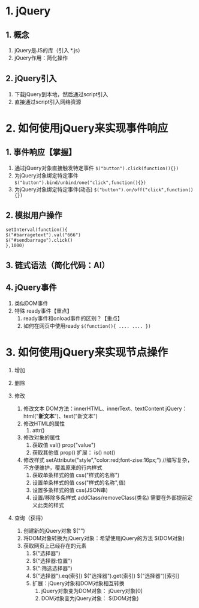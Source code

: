 # 1. jQuery
## 1. 概念
1. jQuery是JS的库（引入 *.js）
2. jQuery作用：简化操作
## 2. jQuery引入
1. 下载jQuery到本地，然后通过script引入
2. 直接通过script引入网络资源

# 2. 如何使用jQuery来实现事件响应
## 1. 事件响应【掌握】
1. 通过jQuery对象直接触发特定事件   ```$("button").click(function(){})```
2. 为jQuery对象绑定特定事件  ```$("button").bind/unbind/one("click",function(){})```
3. 为jQuery对象绑定特定事件(动态)  ```$("button").on/off("click",function(){})```
## 2. 模拟用户操作
```
setInterval(function(){
$("#barragetext").val("666")
$("#sendbarrage").click()
},1000)
```
## 3. 链式语法（简化代码：AI）
## 4. jQuery事件
1. 类似DOM事件
2. 特殊 ready事件【重点】 
	1. ready事件和onload事件的区别？【重点】
	2. 如何在网页中使用ready 		```$(function(){ .... .... })```

# 3. 如何使用jQuery来实现节点操作
1. 增加
2. 删除
3. 修改
	1. 修改文本
		DOM方法：innerHTML、innerText、textContent
		jQuery：html("<b>新文本</b>")、text("新文本")
	2. 修改HTML的属性
		1. attr()
	3. 修改对象的属性
		1. 获取值 val()   prop("value")
		2. 获取其他值 prop()
		扩展： is() not()		
	4. 修改样式
		setAttribute("style","color:red;font-zise:16px;") 
		//编写复杂，不方便维护，覆盖原来的行内样式
		1. 获取单条样式的值  css("样式的名称")
		2. 设置单条样式的值   css("样式的名称",值)
		3. 设置多条样式的值  css(JSON串)
		4. 设置/移除多条样式  addClass/removeClass(类名)  需要在外部提前定义此类的样式
		
4. 查询（获得）
	1. 创建新的jQuery对象    $("<img/>")
	2. 将DOM对象转换为jQuery对象：希望使用jQuery的方法   $(DOM对象)
	3. 获取网页上已经存在的元素   
		1. $("选择器")
		2. $("选择器:位置")
		3. $(":筛选选择器")
		4. $("选择器").eq(索引)   $("选择器").get(索引) $("选择器")[索引]
		5. 扩展：jQuery对象和DOM对象相互转换
			1. jQuery对象变为DOM对象：  jQuery对象[0]
			2. DOM对象变为jQuery对象：  $(DOM对象)